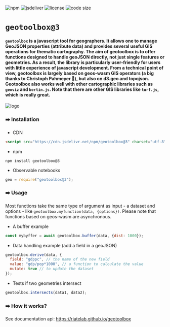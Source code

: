 ![npm](https://img.shields.io/npm/v/geotoolbox) ![jsdeliver](https://img.shields.io/jsdelivr/npm/hw/geotoolbox) ![license](https://img.shields.io/badge/license-MIT-success) ![code size](https://img.shields.io/github/languages/code-size/riatelab/geotoolbox)

# `geotoolbox@3`

#### **`geotoolbox`** is a javascript tool for geographers. It allows one to manage GeoJSON properties (attribute data) and provides several useful **GIS operations** for thematic cartography. The aim of geotoolbox is to offer functions designed to handle geoJSON directly, not just single features or geometries. As a result, the library is particularly **user-friendly** for users with little experience of javascript development. From a technical point of view, geotoolbox is largely based on **geos-wasm** GIS operators (a big thanks to Christoph Pahmeyer 🙏), but also on d3.geo and topojson. Geotoolbox also works well with other cartographic libraries such as `geoviz` and `bertin.js`. Note that there are other GIS libraries like `turf.js`, which is really great. 

![logo](img/geotoolbox.svg)



### ➡️ Installation

- CDN

``` html
<script src="https://cdn.jsdelivr.net/npm/geotoolbox@3" charset="utf-8"></script>
```

- npm

```
npm install geotoolbox@3
```

- Observable notebooks

``` js
geo = require("geotoolbox@3");
```

### ➡️ Usage

Most functions take the same type of argument as input - a dataset and options - like `geotoolbox.myfunction(data, {options})`. Please note that functions based on geos-wasm are asynchronous.

- A buffer example

``` js
const mybyffer = await geotoolbox.buffer(data, {dist: 1000});
```

- Data handling example (add a field in a geoJSON)

``` js
geotoolbox.derive(data, {
  field: "gdppc", // the name of the new field
  value: "gdp/pop*1000", // a function to calculate the value
  mutate: true // to update the dataset
});
```
- Tests if two geometries intersect

``` js
geotoolbox.intersects(data1, data2);
```

### ➡️ How it works?

See documentation api: https://riatelab.github.io/geotoolbox

